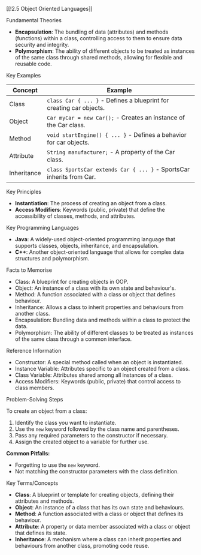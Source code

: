[[!2.5 Object Oriented Languages]]

Fundamental Theories

- **Encapsulation**: The bundling of data (attributes) and methods (functions) within a class, controlling access to them to ensure data security and integrity.
- **Polymorphism**: The ability of different objects to be treated as instances of the same class through shared methods, allowing for flexible and reusable code.

Key Examples

|Concept|Example|
|---|---|
|Class|`class Car { ... }` - Defines a blueprint for creating car objects.|
|Object|`Car myCar = new Car();` - Creates an instance of the Car class.|
|Method|`void startEngine() { ... }` - Defines a behavior for car objects.|
|Attribute|`String manufacturer;` - A property of the Car class.|
|Inheritance|`class SportsCar extends Car { ... }` - SportsCar inherits from Car.|

Key Principles

- **Instantiation**: The process of creating an object from a class.
- **Access Modifiers**: Keywords (public, private) that define the accessibility of classes, methods, and attributes.

Key Programming Languages

- **Java**: A widely-used object-oriented programming language that supports classes, objects, inheritance, and encapsulation.
- **C++**: Another object-oriented language that allows for complex data structures and polymorphism.

Facts to Memorise

- Class: A blueprint for creating objects in OOP.
- Object: An instance of a class with its own state and behaviour's.
- Method: A function associated with a class or object that defines behaviour.
- Inheritance: Allows a class to inherit properties and behaviours from another class.
- Encapsulation: Bundling data and methods within a class to protect the data.
- Polymorphism: The ability of different classes to be treated as instances of the same class through a common interface.

Reference Information

- Constructor: A special method called when an object is instantiated.
- Instance Variable: Attributes specific to an object created from a class.
- Class Variable: Attributes shared among all instances of a class.
- Access Modifiers: Keywords (public, private) that control access to class members.

Problem-Solving Steps

To create an object from a class:

1. Identify the class you want to instantiate.
2. Use the `new` keyword followed by the class name and parentheses.
3. Pass any required parameters to the constructor if necessary.
4. Assign the created object to a variable for further use.

**Common Pitfalls:**

- Forgetting to use the `new` keyword.
- Not matching the constructor parameters with the class definition.

Key Terms/Concepts

- **Class**: A blueprint or template for creating objects, defining their attributes and methods.
- **Object**: An instance of a class that has its own state and behaviours.
- **Method**: A function associated with a class or object that defines its behaviour.
- **Attribute**: A property or data member associated with a class or object that defines its state.
- **Inheritance**: A mechanism where a class can inherit properties and behaviours from another class, promoting code reuse.
